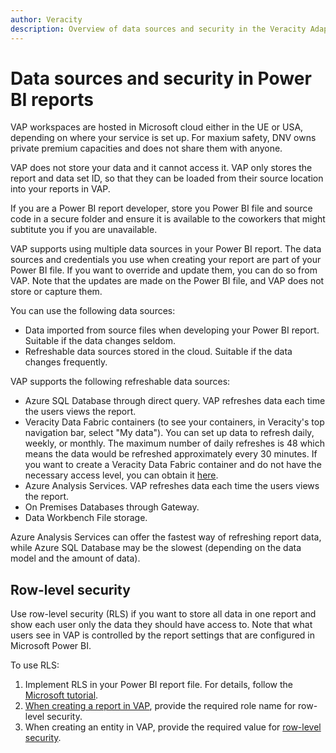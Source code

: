```yaml
---
author: Veracity
description: Overview of data sources and security in the Veracity Adapter for Power BI.
---
```


# Data sources and security in Power BI reports

VAP workspaces are hosted in Microsoft cloud either in the UE or USA, depending on where your service is set up. For maxium safety, DNV owns private premium capacities and does not share them with anyone.

VAP does not store your data and it cannot access it. VAP only stores the report and data set ID, so that they can be loaded from their source location into your reports in VAP. 

If you are a Power BI report developer, store you Power BI file and source code in a secure folder and ensure it is available to the coworkers that might subtitute you if you are unavailable.

VAP supports using multiple data sources in your Power BI report. The data sources and credentials you use when creating your report are part of your Power BI file. If you want to override and update them, you can do so from VAP. Note that the updates are made on the Power BI file, and VAP does not store or capture them.

You can use the following data sources:
* Data imported from source files when developing your Power BI report. Suitable if the data changes seldom.
* Refreshable data sources stored in the cloud. Suitable if the data changes frequently.

VAP supports the following refreshable data sources:
* Azure SQL Database through direct query. VAP refreshes data each time the users views the report.
* Veracity Data Fabric containers (to see your containers, in Veracity's top navigation bar, select "My data"). You can set up data to refresh daily, weekly, or monthly. The maximum number of daily refreshes is 48 which means the data would be refreshed approximately every 30 minutes. 
If you want to create a Veracity Data Fabric container and do not have the necessary access level, you can obtain it [here](https://store.veracity.com/veracity-data-fabric-secure-data-sharing).
* Azure Analysis Services. VAP refreshes data each time the users views the report.
* On Premises Databases through Gateway.
* Data Workbench File storage.

Azure Analysis Services can offer the fastest way of refreshing report data, while Azure SQL Database may be the slowest (depending on the data model and the amount of data).

## Row-level security

Use row-level security (RLS) if you want to store all data in one report and show each user only the data they should have access to. Note that what users see in VAP is controlled by the report settings that are configured in Microsoft Power BI.

To use RLS:
1. Implement RLS in your Power BI report file. For details, follow the [Microsoft tutorial](https://learn.microsoft.com/en-us/power-bi/enterprise/service-admin-rls).
2. [When creating a report in VAP](admin-tab/reports.md), provide the required role name for row-level security.
3. When creating an entity in VAP, provide the required value for [row-level security](admin-tab/entities.md).
